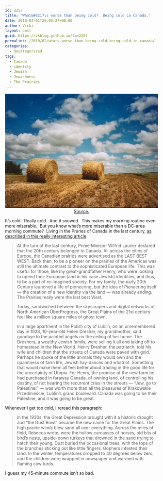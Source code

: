 ```yaml
---
id: 2257
title: 'What&#8217;s worse than being cold?  Being cold in Canada.'
date: 2010-02-01T20:00:27+00:00
author: Vicki
layout: post
guid: https://vkblog.github.io/?p=2257
permalink: /2010/02/whats-worse-than-being-cold-being-cold-in-canada/
categories:
  - Uncategorized
tags:
  - Canada
  - identity
  - Jewish
  - Jewishness
  - The Prairies
---
```

<p style="text-align: center;">
  <a href="https://raw.githubusercontent.com/vkblog/vkblog.github.io/master/public/img/2010/02/saskatchewan-plains.jpg"><img class="aligncenter size-full wp-image-2259" title="saskatchewan-plains" src="https://raw.githubusercontent.com/vkblog/vkblog.github.io/master/public/img/2010/02/saskatchewan-plains.jpg" alt="" width="560" height="376" /></a><a href="http://www.canpages.ca/blog/?p=459">Source. </a>
</p>

It&#8217;s cold.  Really cold.  And it snowed.  This makes my morning routine even more miserable.  But you know what&#8217;s more miserable than a DC-area morning commute?  Living in the Praries of Canada in the last century, [as described in this really interesting article](http://www.thesmartset.com/article/article01211001.aspx)

> At the turn of the last century, Prime Minister Wilfrid Laurier declared that the 20th century belonged to Canada. All across the cities of Europe, the Canadian prairies were advertised as the LAST BEST WEST. Back then, to be a pioneer on the prairies of the Americas was still the ultimate contrast to the sophisticated European life. This was useful for those, like my great-grandfather Henry, who were looking to upend their European (and in his case Jewish) identities, and thus, to be a part of re-imagined society. For my family, the early 20th Century launched a life of pioneering, but the idea of Pioneering itself — the creation of a new identity via the land — was already ending. The Prairies really were the last best West.
> 
> Today, sandwiched between the skyscrapers and digital networks of North American ÜberProgress, the Great Plains of the 21st century feel like a million square miles of ghost town.
> 
> In a large apartment in the Polish city of Lublin, on an unremembered day in 1928, 10-year-old Helen Dresher, my grandmother, said goodbye to the painted angels on the ceiling of her home. The Dreshers, a wealthy Jewish family, were selling it all and taking off to homestead in the New World. Henry Dresher, the patriarch, told his wife and children that the streets of Canada were paved with gold. Perhaps he spoke of the little animals they would own and the quaintness of farm life, Jewish hay-dances and whatnot. Something that would make them all feel better about trading in the good life for the uncertainty of Utopia. For Henry, the promise of the new farm he had purchased in faraway Canada, of owning land, of controlling his destiny, of not hearing the recurrent cries in the streets — &#8220;Jew, go to Palestine!&#8221; — was worth more than all the pleasures of Krakowskie Przedmieście, Lublin’s grand boulevard. Canada was going to be their Palestine, and it was going to be great.

Whenever I get too cold, I reread this paragraph:

> In the 1930s, the Great Depression brought with it a historic drought and “the Dust Bowl” became the new name for the Great Plains. The high prairie winds blew sand all over everything. Across the miles of field, Rebecca wrote, were the hollow carcasses of horses, old bits of bird’s nests, upside-down turkeys that drowned in the sand trying to hatch their young. Dust buried the occasional trees, with the tops of the branches sticking out like little fingers. Gophers infested their land. In the winter, temperatures dropped to 40 degrees below zero, and the children were wrapped in newspaper and warmed with flaming cow turds.

I guess my 45-minute commute isn&#8217;t so bad.